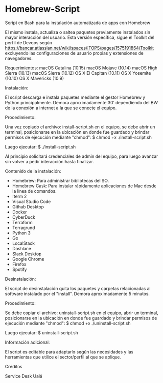 # Homebrew-Script
Script en Bash para la instalación automatizada de apps con Homebrew

El mismo instala, actualiza o saltea paquetes previamente instalados sin mayor interacción del usuario.
Esta versión específica, sigue el Toolkit del perfil de Devops según https://bancar.atlassian.net/wiki/spaces/ITOPS/pages/1575191864/Toolkit
excluyendo las configuraciones de usuario propias y extensiones de navegadores.

Requerimientos:
macOS Catalina (10.15)
macOS Mojave (10.14)
macOS High Sierra (10.13)
macOS Sierra (10.12)
OS X El Capitan (10.11)
OS X Yosemite (10.10)
OS X Mavericks (10.9)



Instalación:

El script descarga e instala paquetes mediante el gestor Homebrew y Python principalmente. Demora aproximadamente 30' dependiendo del BW de la conexión a internet a la que se conecte el equipo.

Procedimiento:

Una vez copiado el archivo: install-script.sh en el equipo, se debe abrir un terminal, posicionarse en la ubicación en donde fue guardado y brindar permisos de ejecución mediante "chmod":
$ chmod +x ./install-script.sh

Luego ejecutar:
$ ./install-script.sh

Al principio solicitará credenciales de admin del equipo, para luego avanzar sin volver a pedir interacción hasta finalizar.

Contenido de la instalación:

* Homebrew: Para administrar bibliotecas del SO.
* Homebrew Cask: Para instalar rápidamente aplicaciones de Mac desde la línea de comandos.
* Iterm 2
* Visual Studio Code
* Github Desktop
* Docker
* CyberDuck
* Terraform
* Terragrund
* Python 3
* Go
* LocalStack
* Dashlane
* Slack Desktop
* Google Chrome
* Firefox
* Spotify

Desinstalación:

El script de desinstalación quita los paquetes y carpetas relacionadas al software instalado por el "install". Demora aproximadamente 5 minutos.

Procedimiento:

Se debe copiar el archivo: uninstall-script.sh en el equipo, abrir un terminal, posicionarse en la ubicación en donde fue guardado y brindar permisos de ejecución mediante "chmod":
$ chmod +x ./uninstall-script.sh

Luego ejecutar:
$ uninstall-script.sh

Información adicional:

El script es editable para adaptarlo según las necesidades y las herramientas que utilice el sector/perfil al que se aplique.

Créditos

Service Desk Ualá
